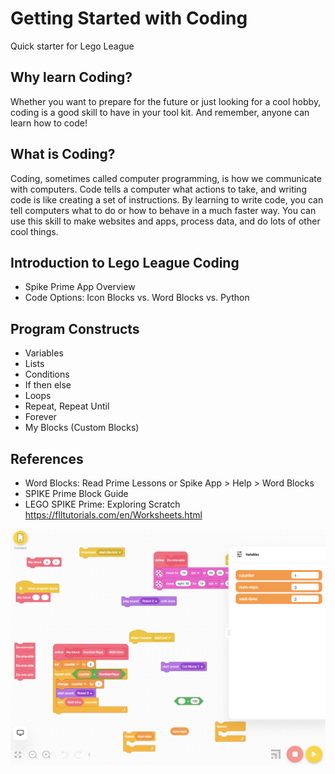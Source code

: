 # Getting Started with Coding
Quick starter for Lego League

## Why learn Coding?
Whether you want to prepare for the future or just looking for a cool hobby, coding is a good skill to have in your tool kit. And remember, anyone can learn how to code!

## What is Coding?
Coding, sometimes called computer programming, is how we communicate with computers. Code tells a computer what actions to take, and writing code is like creating a set of instructions. By learning to write code, you can tell computers what to do or how to behave in a much faster way. You can use this skill to make websites and apps, process data, and do lots of other cool things.

## Introduction to Lego League Coding
- Spike Prime App Overview
- Code Options: Icon Blocks vs. Word Blocks vs. Python

## Program Constructs
- Variables
- Lists
- Conditions
- If then else
- Loops
- Repeat, Repeat Until
- Forever
- My Blocks (Custom Blocks)

## References
- Word Blocks: Read Prime Lessons  or Spike App > Help > Word Blocks
- SPIKE Prime Block Guide  
- LEGO SPIKE Prime: Exploring Scratch 
https://flltutorials.com/en/Worksheets.html 

![Code Block](Class-1-Code-Blocks.png)

